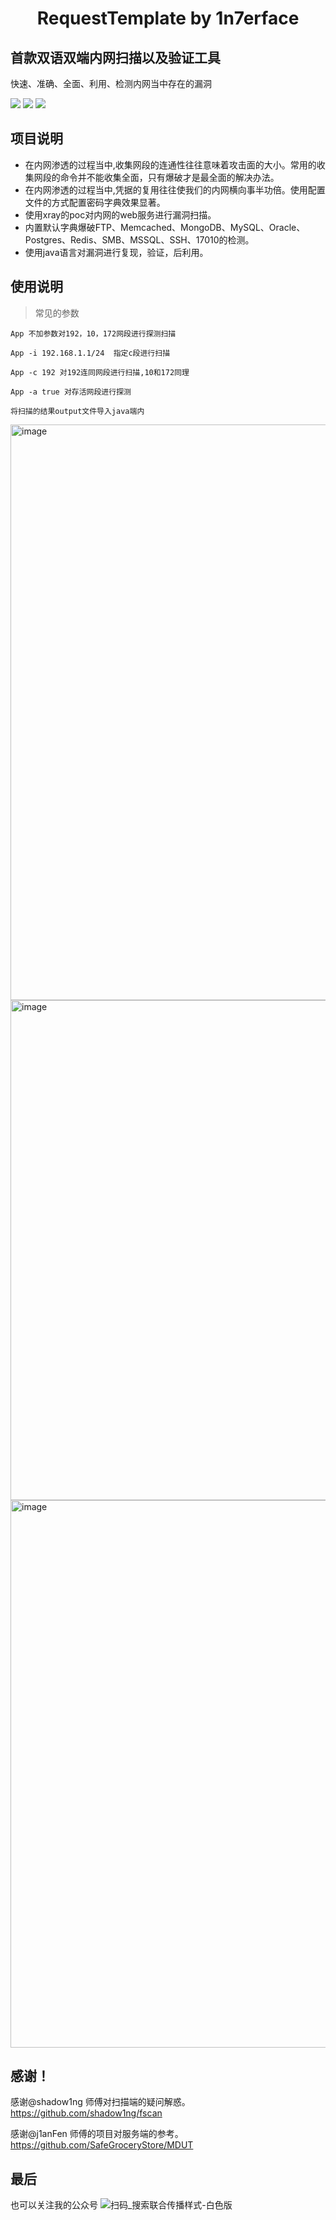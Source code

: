 <h1 align="center">RequestTemplate by 1n7erface</h1>

## 首款双语双端内网扫描以及验证工具
快速、准确、全面、利用、检测内网当中存在的漏洞

![](https://img.shields.io/badge/ReaTeam-%E6%AD%A6%E5%99%A8%E5%BA%93-red) ![](https://img.shields.io/badge/version-beta0.0.1-brightgreen) ![](https://img.shields.io/badge/author-1n7erface-blueviolet)


## 项目说明

- 在内网渗透的过程当中,收集网段的连通性往往意味着攻击面的大小。常用的收集网段的命令并不能收集全面，只有爆破才是最全面的解决办法。
- 在内网渗透的过程当中,凭据的复用往往使我们的内网横向事半功倍。使用配置文件的方式配置密码字典效果显著。
- 使用xray的poc对内网的web服务进行漏洞扫描。
- 内置默认字典爆破FTP、Memcached、MongoDB、MySQL、Oracle、Postgres、Redis、SMB、MSSQL、SSH、17010的检测。
- 使用java语言对漏洞进行复现，验证，后利用。

## 使用说明


> 常见的参数

```shell
App 不加参数对192，10，172网段进行探测扫描
```

```shell
App -i 192.168.1.1/24  指定c段进行扫描
```

```shell
App -c 192 对192连同网段进行扫描,10和172同理
```

```shell
App -a true 对存活网段进行探测
```
```shell
将扫描的结果output文件导入java端内
```

<img width="921" alt="image" src="https://user-images.githubusercontent.com/52184829/161315973-0229f31b-ec32-498c-9617-8e76fdf0bea1.png">
<img width="800" alt="image" src="https://user-images.githubusercontent.com/52184829/161316094-825ce6f0-a35e-44db-81b6-ea19f2ba0193.png">
<img width="876" alt="image" src="https://user-images.githubusercontent.com/52184829/161316171-44ce4ae5-5265-46ab-910d-7a7bf8e6d590.png">

## 感谢！

感谢@shadow1ng 师傅对扫描端的疑问解惑。
https://github.com/shadow1ng/fscan

感谢@j1anFen 师傅的项目对服务端的参考。
https://github.com/SafeGroceryStore/MDUT

## 最后 

也可以关注我的公众号
![扫码_搜索联合传播样式-白色版](https://user-images.githubusercontent.com/52184829/161317011-343af6a1-0387-4b6b-9553-cbeebd91e33d.png)


